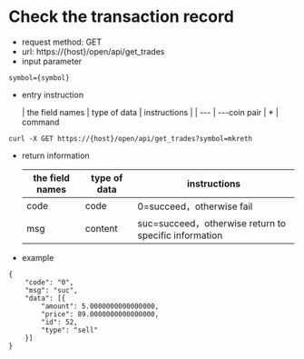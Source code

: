 # Check the transaction record
- request method: GET
- url: https://{host}/open/api/get_trades
- input parameter 
```
symbol={symbol}
```
- entry instruction

  | the field names | type of data | instructions |
  | --- | ---coin pair | * |
command
```
curl -X GET https://{host}/open/api/get_trades?symbol=mkreth
```

- return information

    | the field names | type of data | instructions |
    | --- | --- | --- |
    | code | code | 0=succeed，otherwise fail |
    | msg | content | suc=succeed，otherwise return to specific information |
    
- example
```
{
	"code": "0",
	"msg": "suc",
	"data": [{
		"amount": 5.0000000000000000,
		"price": 89.0000000000000000,
		"id": 52,
		"type": "sell"
	}]
}
```
